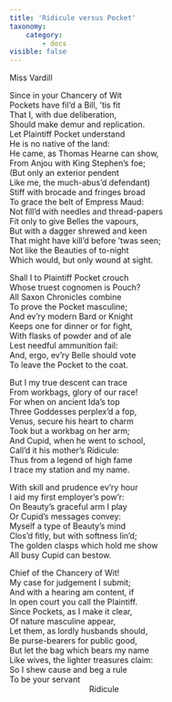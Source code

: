```yaml
---
title: 'Ridicule versus Pocket'
taxonomy:
    category:
        - docs
visible: false
---
```


<div class="author">Miss Vardill</div>

Since in your Chancery of Wit  
Pockets have fil’d a Bill, ’tis fit  
That I, with due deliberation,  
Should make demur and replication.  
Let Plaintiff Pocket understand  
He is no native of the land:  
He came, as Thomas Hearne can show,  
From Anjou with King Stephen’s foe;  
(But only an exterior pendent  
Like me, the much-abus’d defendant)  
Stiff with brocade and fringes broad  
To grace the belt of Empress Maud:  
Not fill’d with needles and thread-papers  
Fit only to give Belles the vapours,  
But with a dagger shrewed and keen  
That might have kill’d before ’twas seen;  
Not like the Beauties of to-night  
Which would, but only wound at sight.  

Shall I to Plaintiff Pocket crouch  
Whose truest cognomen is Pouch?  
All Saxon Chronicles combine  
To prove the Pocket masculine;  
And ev’ry modern Bard or Knight  
Keeps one for dinner or for fight,  
With flasks of powder and of ale  
Lest needful ammunition fail:  
And, ergo, ev’ry Belle should vote  
To leave the Pocket to the coat.

But I my true descent can trace  
From workbags, glory of our race!  
For when on ancient Ida’s top  
Three Goddesses perplex’d a fop,  
Venus, secure his heart to charm  
Took but a workbag on her arm;  
And Cupid, when he went to school,  
Call’d it his mother’s Ridicule:  
Thus from a legend of high fame  
I trace my station and my name.  

With skill and prudence ev’ry hour  
I aid my first employer’s pow’r:  
On Beauty’s graceful arm I play  
Or Cupid’s messages convey:  
Myself a type of Beauty’s mind  
Clos’d fitly, but with softness lin’d;  
The golden clasps which hold me show  
All busy Cupid can bestow.  

Chief of the Chancery of Wit!  
My case for judgement I submit;  
And with a hearing am content, if  
In open court you call the Plaintiff.  
Since Pockets, as I make it clear,  
Of nature masculine appear,  
Let them, as lordly husbands should,  
Be purse-bearers for public good,  
But let the bag which bears my name  
Like wives, the lighter treasures claim:  
So I shew cause and beg a rule  
To be your servant  
&emsp;&emsp;&emsp;&emsp;&emsp;&emsp;&emsp;&emsp;&emsp;&emsp;Ridicule